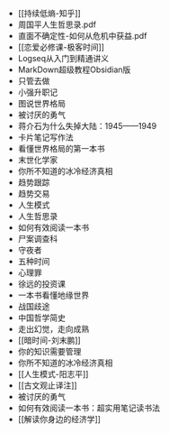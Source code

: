 - [[持续低熵-知乎]]
- 周国平人生哲思录.pdf
- 直面不确定性-如何从危机中获益.pdf
- [[恋爱必修课-极客时间]]
- Logseq从入门到精通讲义
- MarkDown超级教程Obsidian版
- 只管去做
- 小强升职记
- 图说世界格局
- 被讨厌的勇气
- 蒋介石为什么失掉大陆：1945——1949
- 卡片笔记写作法
- 看懂世界格局的第一本书
- 末世化学家
- 你所不知道的冰冷经济真相
- 趋势跟踪
- 趋势交易
- 人生模式
- 人生哲思录
- 如何有效阅读一本书
- 尸案调查科
- 守夜者
- 五种时间
- 心理罪
- 徐远的投资课
- 一本书看懂地缘世界
- 战国歧途
- 中国哲学简史
- 走出幻觉，走向成熟
- [[暗时间-刘末鹏]]
- 你的知识需要管理
- 你所不知道的冰冷经济真相
- [[人生模式-阳志平]]
- [[古文观止译注]]
- 被讨厌的勇⽓
- 如何有效阅读一本书：超实用笔记读书法
- [[解读你身边的经济学]]